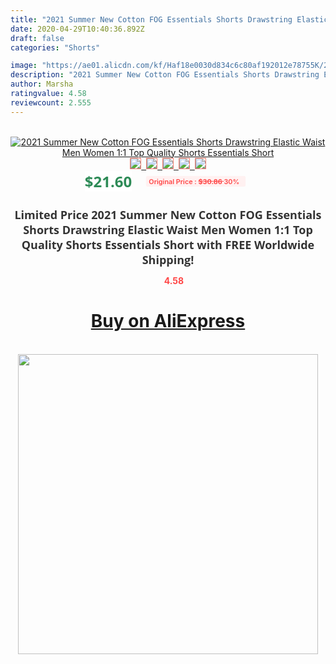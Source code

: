 ```yaml
---
title: "2021 Summer New Cotton FOG Essentials Shorts Drawstring Elastic Waist Men Women 1:1 Top Quality Shorts Essentials Short"
date: 2020-04-29T10:40:36.892Z
draft: false
categories: "Shorts"

image: "https://ae01.alicdn.com/kf/Haf18e0030d834c6c80af192012e78755K/2021-Summer-New-Cotton-FOG-Essentials-Shorts-Drawstring-Elastic-Waist-Men-Women-1-1-Top-Quality.jpg"
description: "2021 Summer New Cotton FOG Essentials Shorts Drawstring Elastic Waist Men Women 1:1 Top Quality Shorts Essentials Short"
author: Marsha
ratingvalue: 4.58
reviewcount: 2.555
---
```

<br>
<div style="text-align: center;">
<a href="https://s.click.aliexpress.com/e/_AfINiV" target="_blank" rel="nofollow noopener noreferrer"><img alt="2021 Summer New Cotton FOG Essentials Shorts Drawstring Elastic Waist Men Women 1:1 Top Quality Shorts Essentials Short" class="magnifier-image" src="https://ae01.alicdn.com/kf/Haf18e0030d834c6c80af192012e78755K/2021-Summer-New-Cotton-FOG-Essentials-Shorts-Drawstring-Elastic-Waist-Men-Women-1-1-Top-Quality.jpg_640x640.jpg">
<br>
<img style="border:1px solid salmon" src="https://ae01.alicdn.com/kf/Haf18e0030d834c6c80af192012e78755K/2021-Summer-New-Cotton-FOG-Essentials-Shorts-Drawstring-Elastic-Waist-Men-Women-1-1-Top-Quality.jpg_120x120.jpg">&nbsp;&nbsp;<img style="border:1px solid salmon" src="https://ae01.alicdn.com/kf/H4b75aa8774da4fe3bd3396600345b504n/2021-Summer-New-Cotton-FOG-Essentials-Shorts-Drawstring-Elastic-Waist-Men-Women-1-1-Top-Quality.jpg_120x120.jpg">&nbsp;&nbsp;<img style="border:1px solid salmon" src="https://ae01.alicdn.com/kf/H32f6e11cd246436c873ede2415f1c88ey/2021-Summer-New-Cotton-FOG-Essentials-Shorts-Drawstring-Elastic-Waist-Men-Women-1-1-Top-Quality.jpg_120x120.jpg">&nbsp;&nbsp;<img style="border:1px solid salmon" src="https://ae01.alicdn.com/kf/Hf15fd8b7043948a1b8237da095f23796D/2021-Summer-New-Cotton-FOG-Essentials-Shorts-Drawstring-Elastic-Waist-Men-Women-1-1-Top-Quality.jpg_120x120.jpg">&nbsp;&nbsp;<img style="border:1px solid salmon" src="https://ae01.alicdn.com/kf/Hac873f38fac8407799aea7cdd3d94e80D/2021-Summer-New-Cotton-FOG-Essentials-Shorts-Drawstring-Elastic-Waist-Men-Women-1-1-Top-Quality.jpg_120x120.jpg"></a></div><br0>
<div style="text-align: center;"><span style="background-color: white; border: 0px; box-sizing: border-box; color: seagreen; display: inline-block; font-family: &quot;open sans&quot; , &quot;arial&quot; , &quot;helvetica&quot; , sans-serif , &quot;heiti&quot;; font-size: 24px; font-stretch: inherit; font-weight: 700; line-height: inherit; margin: 0px 10px 0px 0px; padding: 0px; vertical-align: middle;">$21.60 </span>
<span style="background: rgb(255 , 241 , 241); border-radius: 3px; border: 0px; box-sizing: border-box; color: #ff4747; display: inline-block; font-family: inherit; font-size: 12px; font-stretch: inherit; font-style: inherit; font-variant: inherit; font-weight: 600; line-height: inherit; margin: 0px; padding: 2px 5px; transform: scale(0.9); vertical-align: middle;">Original Price : <b style="text-decoration: line-through;">$30.86 </b> 30%&nbsp;&nbsp;</span></div>
<h1 style="color: #333333; display: inline-block; font-family: &quot;open sans&quot; , &quot;arial&quot; , &quot;helvetica&quot; , sans-serif , &quot;heiti&quot;; font-size: 18px; font-stretch: inherit; font-weight: 700; text-align: center;">Limited Price 2021 Summer New Cotton FOG Essentials Shorts Drawstring Elastic Waist Men Women 1:1 Top Quality Shorts Essentials Short with FREE Worldwide Shipping!</h1>
<div style="color: #ff4747; text-align: center;">
<img src="https://4.bp.blogspot.com/-M0ZcTcb-5uY/XleCXlxnR4I/AAAAAAAAAEc/OrjgMkXV1oMQFaCRZj5HQwOCBcu3w1FegCPcBGAYYCw/s1600/star.png" style="height: 15px;">&nbsp;<b>4.58</b></div>
<div class="button_cont" align="center"><a class="buynow_a" href="https://s.click.aliexpress.com/e/_AfINiV" target="_blank" rel="nofollow noopener noreferrer"><H1>Buy on AliExpress</H1></a></div><br>
<div class="separator" style="clear: both; text-align: center;">
<img src="https://lh3.googleusercontent.com/-pTy5HemUv9M/XlePHvY0dAI/AAAAAAAAAE4/0nX5iRUoIWY8eMW9Dpxeirr157OZliDIgCLcBGAsYHQ/s1600/badge.gif" width="480">
</div>
